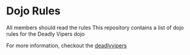 Dojo Rules
==========
All members should read the rules
This repository contains a list of dojo rules for the Deadly Vipers dojo

For more information, checkout the [deadlyvipers](https://github.com/deadlyvipers)

